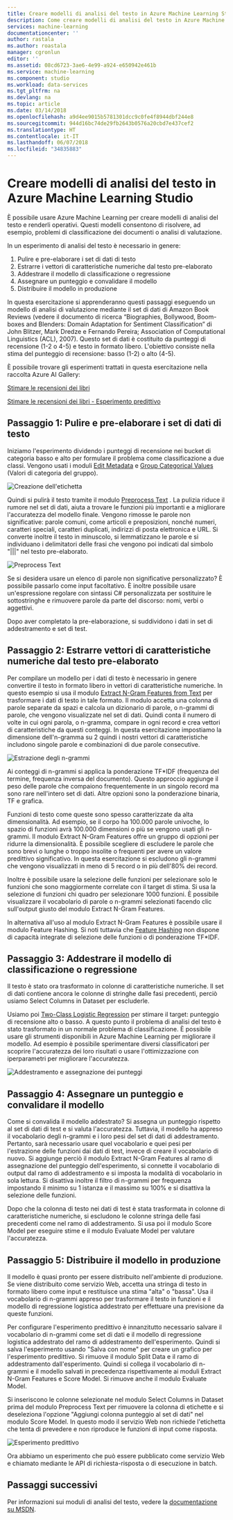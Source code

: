 ```yaml
---
title: Creare modelli di analisi del testo in Azure Machine Learning Studio | Microsoft Docs
description: Come creare modelli di analisi del testo in Azure Machine Learning Studio usando moduli di pre-elaborazione del testo, estrazione degli n-grammi o hashing delle caratteristiche
services: machine-learning
documentationcenter: ''
author: rastala
ms.author: roastala
manager: cgronlun
editor: ''
ms.assetid: 08cd6723-3ae6-4e99-a924-e650942e461b
ms.service: machine-learning
ms.component: studio
ms.workload: data-services
ms.tgt_pltfrm: na
ms.devlang: na
ms.topic: article
ms.date: 03/14/2018
ms.openlocfilehash: a9d4ee9015b5781301dcc9c0fe4f8944dbf244e8
ms.sourcegitcommit: 944d16bc74de29fb2643b0576a20cbd7e437cef2
ms.translationtype: HT
ms.contentlocale: it-IT
ms.lasthandoff: 06/07/2018
ms.locfileid: "34835883"
---
```

# <a name="create-text-analytics-models-in-azure-machine-learning-studio"></a>Creare modelli di analisi del testo in Azure Machine Learning Studio
È possibile usare Azure Machine Learning per creare modelli di analisi del testo e renderli operativi. Questi modelli consentono di risolvere, ad esempio, problemi di classificazione dei documenti o analisi di valutazione.

In un esperimento di analisi del testo è necessario in genere:

1. Pulire e pre-elaborare i set di dati di testo
2. Estrarre i vettori di caratteristiche numeriche dal testo pre-elaborato
3. Addestrare il modello di classificazione o regressione
4. Assegnare un punteggio e convalidare il modello
5. Distribuire il modello in produzione

In questa esercitazione si apprenderanno questi passaggi eseguendo un modello di analisi di valutazione mediante il set di dati di Amazon Book Reviews (vedere il documento di ricerca “Biographies, Bollywood, Boom-boxes and Blenders: Domain Adaptation for Sentiment Classification” di John Blitzer, Mark Dredze e Fernando Pereira; Association of Computational Linguistics (ACL), 2007). Questo set di dati è costituito da punteggi di recensione (1-2 o 4-5) e testo in formato libero. L'obiettivo consiste nella stima del punteggio di recensione: basso (1-2) o alto (4-5).

È possibile trovare gli esperimenti trattati in questa esercitazione nella raccolta Azure AI Gallery:

[Stimare le recensioni dei libri](https://gallery.cortanaintelligence.com/Experiment/Predict-Book-Reviews-1)

[Stimare le recensioni dei libri - Esperimento predittivo](https://gallery.cortanaintelligence.com/Experiment/Predict-Book-Reviews-Predictive-Experiment-1)

## <a name="step-1-clean-and-preprocess-text-dataset"></a>Passaggio 1: Pulire e pre-elaborare i set di dati di testo
Iniziamo l'esperimento dividendo i punteggi di recensione nei bucket di categoria basso e alto per formulare il problema come classificazione a due classi. Vengono usati i moduli [Edit Metadata](https://msdn.microsoft.com/library/azure/dn905986.aspx) e [Group Categorical Values](https://msdn.microsoft.com/library/azure/dn906014.aspx) (Valori di categoria del gruppo).

![Creazione dell'etichetta](./media/text-analytics-module-tutorial/create-label.png)

Quindi si pulirà il testo tramite il modulo [Preprocess Text](https://msdn.microsoft.com/library/azure/mt762915.aspx) . La pulizia riduce il rumore nel set di dati, aiuta a trovare le funzioni più importanti e a migliorare l'accuratezza del modello finale. Vengono rimosse le parole non significative: parole comuni, come articoli e preposizioni, nonché numeri, caratteri speciali, caratteri duplicati, indirizzi di posta elettronica e URL. Si converte inoltre il testo in minuscolo, si lemmatizzano le parole e si individuano i delimitatori delle frasi che vengono poi indicati dal simbolo "|||" nel testo pre-elaborato.

![Preprocess Text](./media/text-analytics-module-tutorial/preprocess-text.png)

Se si desidera usare un elenco di parole non significative personalizzato? È possibile passarlo come input facoltativo. È inoltre possibile usare un'espressione regolare con sintassi C# personalizzata per sostituire le sottostringhe e rimuovere parole da parte del discorso: nomi, verbi o aggettivi.

Dopo aver completato la pre-elaborazione, si suddividono i dati in set di addestramento e set di test.

## <a name="step-2-extract-numeric-feature-vectors-from-pre-processed-text"></a>Passaggio 2: Estrarre vettori di caratteristiche numeriche dal testo pre-elaborato
Per compilare un modello per i dati di testo è necessario in genere convertire il testo in formato libero in vettori di caratteristiche numeriche. In questo esempio si usa il modulo [Extract N-Gram Features from Text](https://msdn.microsoft.com/library/azure/mt762916.aspx) per trasformare i dati di testo in tale formato. Il modulo accetta una colonna di parole separate da spazi e calcola un dizionario di parole, o n-grammi di parole, che vengono visualizzate nel set di dati. Quindi conta il numero di volte in cui ogni parola, o n-gramma, compare in ogni record e crea vettori di caratteristiche da questi conteggi. In questa esercitazione impostiamo la dimensione dell'n-gramma su 2 quindi i nostri vettori di caratteristiche includono singole parole e combinazioni di due parole consecutive.

![Estrazione degli n-grammi](./media/text-analytics-module-tutorial/extract-ngrams.png)

Ai conteggi di n-grammi si applica la ponderazione TF*IDF (frequenza del termine, frequenza inversa del documento). Questo approccio aggiunge il peso delle parole che compaiono frequentemente in un singolo record ma sono rare nell'intero set di dati. Altre opzioni sono la ponderazione binaria, TF e grafica.

Funzioni di testo come queste sono spesso caratterizzate da alta dimensionalità. Ad esempio, se il corpo ha 100.000 parole univoche, lo spazio di funzioni avrà 100.000 dimensioni o più se vengono usati gli n-grammi. Il modulo Extract N-Gram Features offre un gruppo di opzioni per ridurre la dimensionalità. È possibile scegliere di escludere le parole che sono brevi o lunghe o troppo insolite o frequenti per avere un valore predittivo significativo. In questa esercitazione si escludono gli n-grammi che vengono visualizzati in meno di 5 record o in più dell'80% dei record.

Inoltre è possibile usare la selezione delle funzioni per selezionare solo le funzioni che sono maggiormente correlate con il target di stima. Si usa la selezione di funzioni chi quadro per selezionare 1000 funzioni. È possibile visualizzare il vocabolario di parole o n-grammi selezionati facendo clic sull'output giusto del modulo Extract N-Gram Features.

In alternativa all'uso al modulo Extract N-Gram Features è possibile usare il modulo Feature Hashing. Si noti tuttavia che [Feature Hashing](https://msdn.microsoft.com/library/azure/dn906018.aspx) non dispone di capacità integrate di selezione delle funzioni o di ponderazione TF*IDF.

## <a name="step-3-train-classification-or-regression-model"></a>Passaggio 3: Addestrare il modello di classificazione o regressione
Il testo è stato ora trasformato in colonne di caratteristiche numeriche. Il set di dati contiene ancora le colonne di stringhe dalle fasi precedenti, perciò usiamo Select Columns in Dataset per escluderle.

Usiamo poi [Two-Class Logistic Regression](https://msdn.microsoft.com/library/azure/dn905994.aspx) per stimare il target: punteggio di recensione alto o basso. A questo punto il problema di analisi del testo è stato trasformato in un normale problema di classificazione. È possibile usare gli strumenti disponibili in Azure Machine Learning per migliorare il modello. Ad esempio è possibile sperimentare diversi classificatori per scoprire l'accuratezza dei loro risultati o usare l'ottimizzazione con iperparametri per migliorare l'accuratezza.

![Addestramento e assegnazione dei punteggi](./media/text-analytics-module-tutorial/scoring-text.png)

## <a name="step-4-score-and-validate-the-model"></a>Passaggio 4: Assegnare un punteggio e convalidare il modello
Come si convalida il modello addestrato? Si assegna un punteggio rispetto al set di dati di test e si valuta l'accuratezza. Tuttavia, il modello ha appreso il vocabolario degli n-grammi e i loro pesi del set di dati di addestramento. Pertanto, sarà necessario usare quel vocabolario e quei pesi per l'estrazione delle funzioni dai dati di test, invece di creare il vocabolario di nuovo. Si aggiunge perciò il modulo Extract N-Gram Features al ramo di assegnazione del punteggio dell'esperimento, si connette il vocabolario di output dal ramo di addestramento e si imposta la modalità di vocabolario in sola lettura. Si disattiva inoltre il filtro di n-grammi per frequenza impostando il minimo su 1 istanza e il massimo su 100% e si disattiva la selezione delle funzioni.

Dopo che la colonna di testo nei dati di test è stata trasformata in colonne di caratteristiche numeriche, si escludono le colonne stringa delle fasi precedenti come nel ramo di addestramento. Si usa poi il modulo Score Model per eseguire stime e il modulo Evaluate Model per valutare l'accuratezza.

## <a name="step-5-deploy-the-model-to-production"></a>Passaggio 5: Distribuire il modello in produzione
Il modello è quasi pronto per essere distribuito nell'ambiente di produzione. Se viene distribuito come servizio Web, accetta una stringa di testo in formato libero come input e restituisce una stima "alta" o "bassa". Usa il vocabolario di n-grammi appreso per trasformare il testo in funzioni e il modello di regressione logistica addestrato per effettuare una previsione da queste funzioni. 

Per configurare l'esperimento predittivo è innanzitutto necessario salvare il vocabolario di n-grammi come set di dati e il modello di regressione logistica addestrato del ramo di addestramento dell'esperimento. Quindi si salva l'esperimento usando "Salva con nome" per creare un grafico per l'esperimento predittivo. Si rimuove il modulo Split Data e il ramo di addestramento dall'esperimento. Quindi si collega il vocabolario di n-grammi e il modello salvati in precedenza rispettivamente ai moduli Extract N-Gram Features e Score Model. Si rimuove anche il modulo Evaluate Model.

Si inseriscono le colonne selezionate nel modulo Select Columns in Dataset prima del modulo Preprocess Text per rimuovere la colonna di etichette e si deseleziona l'opzione "Aggiungi colonna punteggio al set di dati" nel modulo Score Model. In questo modo il servizio Web non richiede l'etichetta che tenta di prevedere e non riproduce le funzioni di input come risposta.

![Esperimento predittivo](./media/text-analytics-module-tutorial/predictive-text.png)

Ora abbiamo un esperimento che può essere pubblicato come servizio Web e chiamato mediante le API di richiesta-risposta o di esecuzione in batch.

## <a name="next-steps"></a>Passaggi successivi
Per informazioni sui moduli di analisi del testo, vedere la [documentazione su MSDN](https://msdn.microsoft.com/library/azure/dn905886.aspx).

